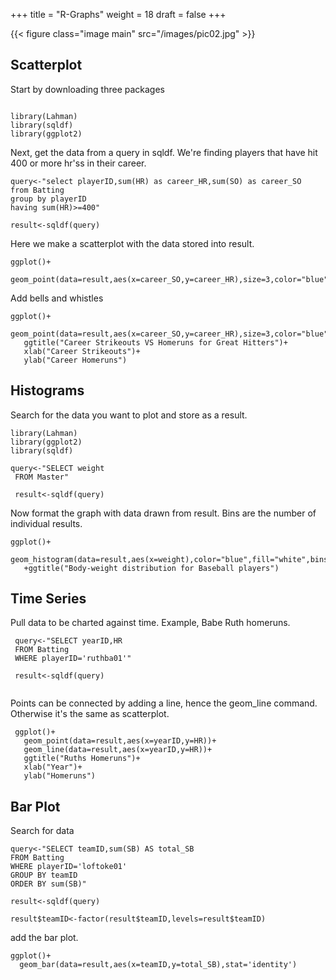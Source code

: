 +++
title = "R-Graphs"
weight = 18
draft = false
+++


{{< figure class="image main" src="/images/pic02.jpg" >}}

## Scatterplot

Start by downloading three packages

```{r message=FALSE, warning=FALSE}

library(Lahman)
library(sqldf)
library(ggplot2)

```

Next, get the data from a query in sqldf. We're finding players that have hit 400 or more hr'ss in their career.

```{r}
query<-"select playerID,sum(HR) as career_HR,sum(SO) as career_SO
from Batting
group by playerID
having sum(HR)>=400"

result<-sqldf(query)
```

Here we make a scatterplot with the data stored into result. 

```{r}
ggplot()+
   geom_point(data=result,aes(x=career_SO,y=career_HR),size=3,color="blue")
```

Add bells and whistles

```{r}
ggplot()+
   geom_point(data=result,aes(x=career_SO,y=career_HR),size=3,color="blue")+
   ggtitle("Career Strikeouts VS Homeruns for Great Hitters")+
   xlab("Career Strikeouts")+
   ylab("Career Homeruns")
```

## Histograms

Search for the data you want to plot and store as a result. 

```{r}
library(Lahman)
library(ggplot2)
library(sqldf)
```

```{r} 
query<-"SELECT weight
 FROM Master"

 result<-sqldf(query)
```

Now format the graph with data drawn from result. Bins are the number of individual results. 

```{r}
ggplot()+
   geom_histogram(data=result,aes(x=weight),color="blue",fill="white",bins=50)
   +ggtitle("Body-weight distribution for Baseball players")
```


## Time Series

Pull data to be charted against time. Example, Babe Ruth homeruns.

```{r}
 query<-"SELECT yearID,HR
 FROM Batting
 WHERE playerID='ruthba01'"

 result<-sqldf(query)
 
 ```

Points can be connected by adding a line, hence the geom_line command. Otherwise it's the same as scatterplot.

```{r}
 ggplot()+
   geom_point(data=result,aes(x=yearID,y=HR))+
   geom_line(data=result,aes(x=yearID,y=HR))+
   ggtitle("Ruths Homeruns")+
   xlab("Year")+
   ylab("Homeruns")
```

## Bar Plot

Search for data
```{r}
query<-"SELECT teamID,sum(SB) AS total_SB
FROM Batting
WHERE playerID='loftoke01'
GROUP BY teamID
ORDER BY sum(SB)"

result<-sqldf(query)

result$teamID<-factor(result$teamID,levels=result$teamID)
```
add the bar plot.

```{r}
ggplot()+
  geom_bar(data=result,aes(x=teamID,y=total_SB),stat='identity')
```    
    
    